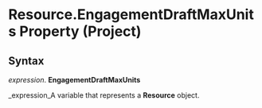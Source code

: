 
# Resource.EngagementDraftMaxUnits Property (Project)

## Syntax

 _expression_. **EngagementDraftMaxUnits**

 _expression_A variable that represents a  **Resource** object.

